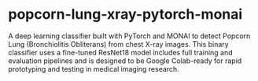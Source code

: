 # popcorn-lung-xray-pytorch-monai
A deep learning classifier built with PyTorch and MONAI to detect Popcorn Lung (Bronchiolitis Obliterans) from chest X-ray images. This binary classifier uses a fine-tuned ResNet18 model includes full training and evaluation pipelines and is designed to be Google Colab-ready for rapid prototyping and testing in medical imaging research.
